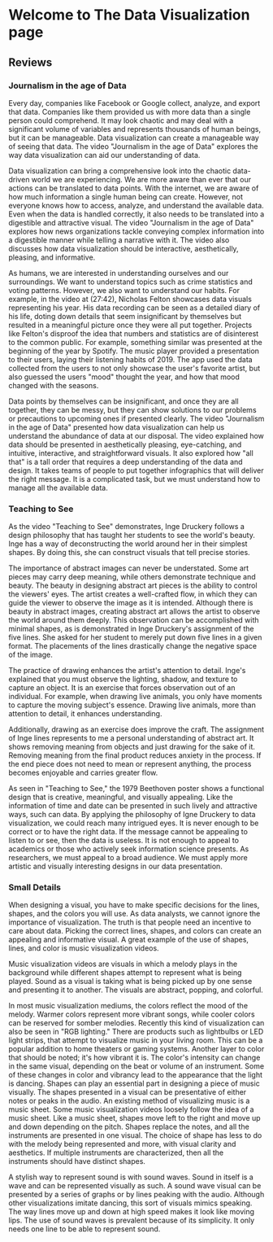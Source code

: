 # Welcome to The Data Visualization page

## Reviews




### Journalism in the age of Data

 Every day, companies like Facebook or Google collect, analyze, and export that data. Companies like them provided us with more data than a single person could comprehend. It may look chaotic and may deal with a significant volume of variables and represents thousands of human beings, but it can be manageable. Data visualization can create a manageable way of seeing that data. The video "Journalism in the age of Data" explores the way data visualization can aid our understanding of data. 
 
 
Data visualization can bring a comprehensive look into the chaotic data-driven world we are experiencing. We are more aware than ever that our actions can be translated to data points. With the internet, we are aware of how much information a single human being can create.  However, not everyone knows how to access, analyze, and understand the available data. Even when the data is handled correctly, it also needs to be translated into a digestible and attractive visual. The video "Journalism in the age of Data" explores how news organizations tackle conveying complex information into a digestible manner while telling a narrative with it.  The video also discusses how data visualization should be interactive, aesthetically, pleasing, and informative. 


As humans, we are interested in understanding ourselves and our surroundings. We want to understand topics such as crime statistics and voting patterns. However, we also want to understand our habits. For example, in the video at (27:42), Nicholas Felton showcases data visuals representing his year. His data recording can be seen as a detailed diary of his life, doting down details that seem insignificant by themselves but resulted in a meaningful picture once they were all put together. Projects like Felton's disproof the idea that numbers and statistics are of disinterest to the common public. For example, something similar was presented at the beginning of the year by Spotify. The music player provided a presentation to their users, laying their listening habits of 2019. The app used the data collected from the users to not only showcase the user's favorite artist, but also guessed the users "mood" thought the year, and how that mood changed with the seasons.


Data points by themselves can be insignificant, and once they are all together, they can be messy, but they can show solutions to our problems or precautions to upcoming ones if presented clearly. The video "Journalism in the age of Data" presented how data visualization can help us understand the abundance of data at our disposal. The video explained how data should be presented in aesthetically pleasing, eye-catching, and intuitive, interactive, and straightforward visuals. It also explored how "all that" is a tall order that requires a deep understanding of the data and design. It takes teams of people to put together infographics that will deliver the right message. It is a complicated task, but we must understand how to manage all the available data.

### Teaching to See

As the video "Teaching to See" demonstrates, Inge Druckery follows a design philosophy that has taught her students to see the world's beauty. Inge has a way of deconstructing the world around her in their simplest shapes. By doing this, she can construct visuals that tell precise stories. 

The importance of abstract images can never be understated. Some art pieces may carry deep meaning, while others demonstrate technique and beauty. The beauty in designing abstract art pieces is the ability to control the viewers' eyes. The artist creates a well-crafted flow, in which they can guide the viewer to observe the image as it is intended. Although there is beauty in abstract images, creating abstract art allows the artist to observe the world around them deeply. This observation can be accomplished with minimal shapes, as is demonstrated in Inge Druckery's assignment of the five lines. She asked for her student to merely put down five lines in a given format. The placements of the lines drastically change the negative space of the image.

The practice of drawing enhances the artist's attention to detail. Inge's explained that you must observe the lighting, shadow, and texture to capture an object. It is an exercise that forces observation out of an individual. For example, when drawing live animals, you only have moments to capture the moving subject's essence. Drawing live animals, more than attention to detail, it enhances understanding. 

Additionally, drawing as an exercise does improve the craft. The assignment of Inge lines represents to me a personal understanding of abstract art. It shows removing meaning from objects and just drawing for the sake of it. Removing meaning from the final product reduces anxiety in the process. If the end piece does not need to mean or represent anything, the process becomes enjoyable and carries greater flow. 

As seen in "Teaching to See," the 1979 Beethoven poster shows a functional design that is creative, meaningful, and visually appealing. Like the information of time and date can be presented in such lively and attractive ways, such can data. By applying the philosophy of Igne Druckery to data visualization, we could reach many intrigued eyes. It is never enough to be correct or to have the right data. If the message cannot be appealing to listen to or see, then the data is useless. It is not enough to appeal to academics or those who actively seek information science presents. As researchers, we must appeal to a broad audience. We must apply more artistic and visually interesting designs in our data presentation.

### Small Details

When designing a visual, you have to make specific decisions for the lines, shapes, and the colors you will use. As data analysts, we cannot ignore the importance of visualization. The truth is that people need an incentive to care about data. Picking the correct lines, shapes, and colors can create an appealing and informative visual. A great example of the use of shapes, lines, and color is music visualization videos.

Music visualization videos are visuals in which a melody plays in the background while different shapes attempt to represent what is being played. Sound as a visual is taking what is being picked up by one sense and presenting it to another. The visuals are abstract, popping, and colorful.

In most music visualization mediums, the colors reflect the mood of the melody. Warmer colors represent more vibrant songs, while cooler colors can be reserved for somber melodies. Recently this kind of visualization can also be seen in "RGB lighting." There are products such as lightbulbs or LED light strips, that attempt to visualize music in your living room. This can be a popular addition to home theaters or gaming systems. Another layer to color that should be noted; it's how vibrant it is. The color's intensity can change in the same visual, depending on the beat or volume of an instrument. Some of these changes in color and vibrancy lead to the appearance that the light is dancing.
Shapes can play an essential part in designing a piece of music visually. The shapes presented in a visual can be presentative of either notes or peaks in the audio. An existing method of visualizing music is a music sheet. Some music visualization videos loosely follow the idea of a music sheet. Like a music sheet, shapes move left to the right and move up and down depending on the pitch. Shapes replace the notes, and all the instruments are presented in one visual. The choice of shape has less to do with the melody being represented and more, with visual clarity and aesthetics. If multiple instruments are characterized, then all the instruments should have distinct shapes.

A stylish way to represent sound is with sound waves. Sound in itself is a wave and can be represented visually as such. A sound wave visual can be presented by a series of graphs or by lines peaking with the audio. Although other visualizations imitate dancing, this sort of visuals mimics speaking. The way lines move up and down at high speed makes it look like moving lips. The use of sound waves is prevalent because of its simplicity. It only needs one line to be able to represent sound.


